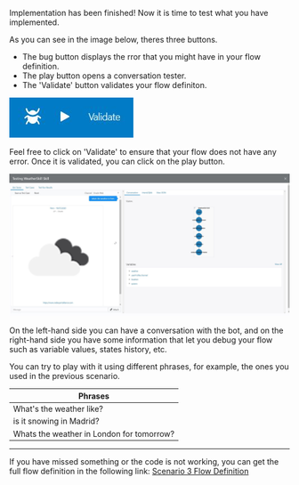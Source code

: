 Implementation has been finished! Now it is time to test what you have implemented.

As you can see in the image below, theres three buttons.
* The bug button displays the rror that you might have in your flow definition.
* The play button opens a conversation tester.
* The 'Validate' button validates your flow definiton.

![Oracle Digital Assistant - Top Toolbar](assets/top-toolbar.jpg)

Feel free to click on 'Validate' to ensure that your flow does not have any error. 
Once it is validated, you can click on the play button.

![Oracle Digital Assistant - Skill Tester](assets/skill-tester.jpg)

On the left-hand side you can have a conversation with the bot, and on the right-hand side you have some information that let you debug your flow such as variable values, states history, etc.

You can try to play with it using different phrases, for example, the ones you used in the previous scenario.

| Phrases                                   |
| ------------------------------------------|
| What's the weather like?                  |
| is it snowing in Madrid?                  |
| Whats the weather in London for tomorrow? |

---------------------------

If you have missed something or the code is not working, you can get the full flow definition in the following link: [Scenario 3 Flow Definition](https://github.com/rsantrod/katacoda-scenarios/blob/master/oda-course/oda03-skill-flow-implementation/assets/flow.yaml)